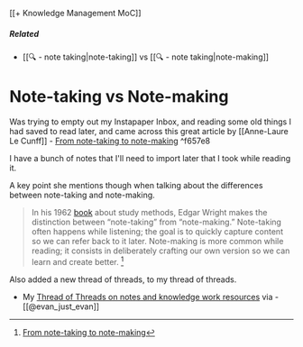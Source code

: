 [[+ Knowledge Management MoC]]
##### Related 
- [[🔍 - note taking|note-taking]] vs [[🔍 - note taking|note-making]]
# Note-taking vs Note-making 

Was trying to empty out my Instapaper Inbox, and reading some old things I had saved to read later, and came across this great article by [[Anne-Laure Le Cunff]] - [From note-taking to note-making](https://nesslabs.com/from-note-taking-to-note-making)  ^f657e8

I have a bunch of notes that I'll need to import later that I took while reading it.

A key point she mentions though when talking about the differences between note-taking and note-making.

> In his 1962 [book](https://amzn.to/2JphCT1) about study methods, Edgar Wright makes the distinction between “note-taking” from “note-making.” Note-taking often happens while listening; the goal is to quickly capture content so we can refer back to it later. Note-making is more common while reading; it consists in deliberately crafting our own version so we can learn and create better. [^ntnm]

Also added a new thread of threads, to my thread of threads.

- My [Thread of Threads on notes and knowledge work resources](https://twitter.com/evan_just_evan/status/1360215439830380552) via - [[@evan_just_evan]]

[^ntnm]: [From note-taking to note-making](https://nesslabs.com/from-note-taking-to-note-making)